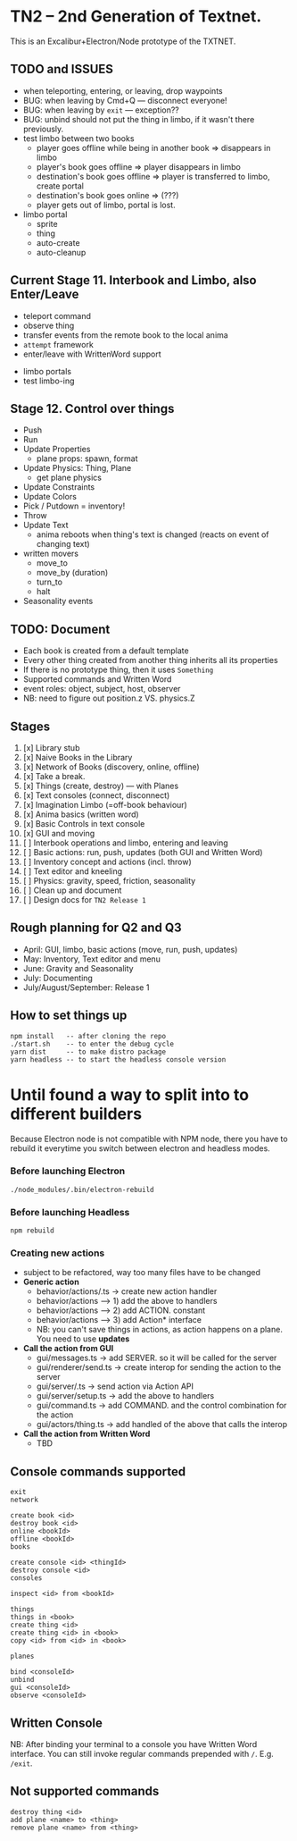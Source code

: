 # TN2 – 2nd Generation of Textnet.

This is an Excalibur+Electron/Node prototype of the TXTNET.

## TODO and ISSUES
- when teleporting, entering, or leaving, drop waypoints
- BUG: when leaving by Cmd+Q — disconnect everyone!
- BUG: when leaving by `exit` — exception??
- BUG: unbind should not put the thing in limbo, if it wasn't there previously.
- test limbo between two books
    - player goes offline while being in another book => disappears in limbo
    - player's book goes offline => player disappears in limbo
    - destination's book goes offline => player is transferred to limbo, create portal
    - destination's book goes online => (???)
    - player gets out of limbo, portal is lost.
- limbo portal
    - sprite
    - thing
    - auto-create
    - auto-cleanup

## Current Stage 11. Interbook and Limbo, also Enter/Leave
+ teleport command
+ observe thing
+ transfer events from the remote book to the local anima
+ `attempt` framework
+ enter/leave with WrittenWord support
- limbo portals
- test limbo-ing

## Stage 12. Control over things
- Push
- Run
- Update Properties
    - plane props: spawn, format
- Update Physics: Thing, Plane
    - get plane physics
- Update Constraints
- Update Colors
- Pick / Putdown = inventory!
- Throw
- Update Text
    - anima reboots when thing's text is changed (reacts on event of changing text)
- written movers
    - move_to
    - move_by (duration)
    - turn_to 
    - halt
- Seasonality events

## TODO: Document
- Each book is created from a default template
- Every other thing created from another thing inherits all its properties
- If there is no prototype thing, then it uses `Something`
- Supported commands and Written Word
- event roles: object, subject, host, observer
- NB: need to figure out position.z VS. physics.Z

## Stages
1. [x] Library stub
2. [x] Naive Books in the Library
3. [x] Network of Books (discovery, online, offline)
4. [x] Take a break.
5. [x] Things (create, destroy) — with Planes
6. [x] Text consoles (connect, disconnect)
7. [x] Imagination Limbo (=off-book behaviour)
8. [x] Anima basics (written word)
9. [x] Basic Controls in text console
10. [x] GUI and moving
11. [ ] Interbook operations and limbo, entering and leaving
12. [ ] Basic actions: run, push, updates (both GUI and Written Word)
13. [ ] Inventory concept and actions (incl. throw)
14. [ ] Text editor and kneeling
15. [ ] Physics: gravity, speed, friction, seasonality
16. [ ] Clean up and document
17. [ ] Design docs for `TN2 Release 1`

## Rough planning for Q2 and Q3
- April: GUI, limbo, basic actions (move, run, push, updates)
- May: Inventory, Text editor and menu
- June: Gravity and Seasonality 
- July: Documenting
- July/August/September: Release 1


## How to set things up
    npm install   -- after cloning the repo
    ./start.sh    -- to enter the debug cycle
    yarn dist     -- to make distro package
    yarn headless -- to start the headless console version

# Until found a way to split into to different builders
Because Electron node is not compatible with NPM node, there you have to rebuild it everytime you switch between electron and headless modes.

### Before launching Electron
    ./node_modules/.bin/electron-rebuild
### Before launching Headless
    npm rebuild


### Creating new actions
- subject to be refactored, way too many files have to be changed
- **Generic action**
    - behavior/actions/<action>.ts -> create new action handler
    - behavior/actions —> 1) add the above to handlers
    - behavior/actions —> 2) add ACTION.<action> constant
    - behavior/actions —> 3) add Action* interface
    - NB: you can't save things in actions, as action happens on a plane. You need to use **updates**
- **Call the action from GUI**
    - gui/messages.ts -> add SERVER.<action> so it will be called for the server
    - gui/renderer/send.ts -> create interop for sending the action to the server
    - gui/server/<action>.ts -> send action via Action API
    - gui/server/setup.ts -> add the above to handlers
    - gui/command.ts -> add COMMAND.<action> and the control combination for the action
    - gui/actors/thing.ts -> add handled of the above that calls the interop
- **Call the action from Written Word**
    - TBD


## Console commands supported
    exit
    network

    create book <id>
    destroy book <id>
    online <bookId>
    offline <bookId>
    books

    create console <id> <thingId>
    destroy console <id>
    consoles

    inspect <id> from <bookId>

    things
    things in <book>
    create thing <id>
    create thing <id> in <book>
    copy <id> from <id> in <book>

    planes

    bind <consoleId>
    unbind
    gui <consoleId>
    observe <consoleId>

## Written Console
NB: After binding your terminal to a console you have Written Word interface.
You can still invoke regular commands prepended with `/`. E.g. `/exit`.

## Not supported commands
    destroy thing <id>
    add plane <name> to <thing>
    remove plane <name> from <thing>

